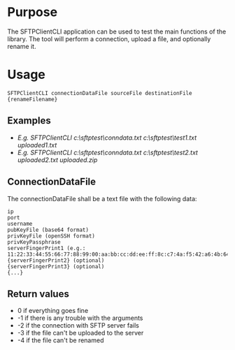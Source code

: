 # Purpose
The SFTPClientCLI application can be used to test the main functions of the library.
The tool will perform a connection, upload a file, and optionally rename it.
# Usage
    SFTPClientCLI connectionDataFile sourceFile destinationFile {renameFilename}

## Examples
* _E.g. SFTPClientCLI c:\sftptest\conndata.txt c:\sftptest\test1.txt uploaded1.txt_
* _E.g. SFTPClientCLI c:\sftptest\conndata.txt c:\sftptest\test2.txt uploaded2.txt uploaded.zip_

## ConnectionDataFile
The connectionDataFile shall be a text file with the following data:

    ip
    port
    username
    pubKeyFile (base64 format)
    privKeyFile (openSSH format)
    privKeyPassphrase
    serverFingerPrint1 (e.g.: 11:22:33:44:55:66:77:88:99:00:aa:bb:cc:dd:ee:ff:8c:c7:4a:f5:42:a6:4b:64:07:6b:03:ec:c8:0a:ab:9e)
    {serverFingerPrint2} (optional)
    {serverFingerPrint3} (optional)
    {...}


## Return values
* 0 if everything goes fine
* -1 if there is any trouble with the arguments
* -2 if the connection with SFTP server fails
* -3 if the file can't be uploaded to the server
* -4 if the file can't be renamed